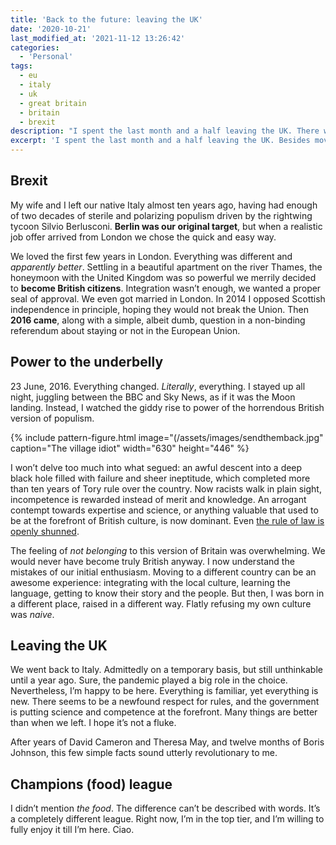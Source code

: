 ```yaml
---
title: 'Back to the future: leaving the UK'
date: '2020-10-21'
last_modified_at: '2021-11-12 13:26:42'
categories:
  - 'Personal'
tags:
  - eu
  - italy
  - uk 
  - great britain
  - britain
  - brexit
description: "I spent the last month and a half leaving the UK. There were two lingering monsters: a global pandemic and a massive feeling of betrayal."
excerpt: 'I spent the last month and a half leaving the UK. Besides moving house, city and country, we were followed by two lingering monsters: a global pandemic and a massive feeling of betrayal.'
---
```

## Brexit

My wife and I left our native Italy almost ten years ago, having had enough of two decades of sterile and polarizing populism driven by the rightwing tycoon Silvio Berlusconi. **Berlin was our original target**, but when a realistic job offer arrived from London we chose the quick and easy way.

We loved the first few years in London. Everything was different and _apparently better_. Settling in a beautiful apartment on the river Thames, the honeymoon with the United Kingdom was so powerful we merrily decided to **become British citizens**. Integration wasn’t enough, we wanted a proper seal of approval. We even got married in London. In 2014 I opposed Scottish independence in principle, hoping they would not break the Union. Then **2016 came**, along with a simple, albeit dumb, question in a non-binding referendum about staying or not in the European Union.

## Power to the underbelly

23 June, 2016. Everything changed. _Literally_, everything. I stayed up all night, juggling between the BBC and Sky News, as if it was the Moon landing. Instead, I watched the giddy rise to power of the horrendous British version of populism.

{% include pattern-figure.html image="(/assets/images/sendthemback.jpg" caption="The village idiot" width="630" height="446" %}

I won’t delve too much into what segued: an awful descent into a deep black hole filled with failure and sheer ineptitude, which completed more than ten years of Tory rule over the country. Now racists walk in plain sight, incompetence is rewarded instead of merit and knowledge. An arrogant contempt towards expertise and science, or anything valuable that used to be at the forefront of British culture, is now dominant. Even [the rule of law is openly shunned](https://www.politico.eu/article/uk-minister-confirms-plan-to-break-international-law-over-brexit/).

The feeling of _not belonging_ to this version of Britain was overwhelming. We would never have become truly British anyway. I now understand the mistakes of our initial enthusiasm. Moving to a different country can be an awesome experience: integrating with the local culture, learning the language, getting to know their story and the people. But then, I was born in a different place, raised in a different way. Flatly refusing my own culture was _naive_.

## Leaving the UK

We went back to Italy. Admittedly on a temporary basis, but still unthinkable until a year ago. Sure, the pandemic played a big role in the choice. Nevertheless, I’m happy to be here. Everything is familiar, yet everything is new. There seems to be a newfound respect for rules, and the government is putting science and competence at the forefront. Many things are better than when we left. I hope it’s not a fluke.

After years of David Cameron and Theresa May, and twelve months of Boris Johnson, this few simple facts sound utterly revolutionary to me.

## Champions (food) league

I didn’t mention _the food_. The difference can’t be described with words. It’s a completely different league. Right now, I’m in the top tier, and I’m willing to fully enjoy it till I’m here. Ciao.